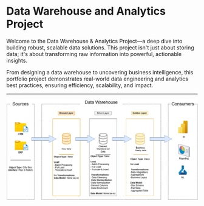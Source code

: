 # Data Warehouse and Analytics Project

Welcome to the Data Warehouse & Analytics Project—a deep dive into building robust, scalable data solutions. This project isn't just about storing data; it's about transforming raw information into powerful, actionable insights.

From designing a data warehouse to uncovering business intelligence, this portfolio project demonstrates real-world data engineering and analytics best practices, ensuring efficiency, scalability, and impact.

---
![Dashboard Preview](docs/project_diagram.png)





